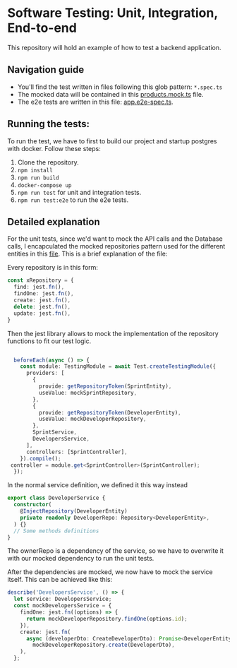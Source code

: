 # Software Testing: Unit, Integration, End-to-end
This repository will hold an example of how to test a backend application. 
## Navigation guide
- You'll find the test written in files following this glob pattern: `*.spec.ts`
- The mocked data will be contained in this [products.mock.ts](./src/products/mock/products.mock.ts) file.
- The e2e tests are written in this file: [app.e2e-spec.ts](./test/app.e2e-spec.ts).

## Running the tests:
To run the test, we have to first to build our project and startup postgres with docker.
Follow these steps:
1. Clone the repository.
2. `npm install`
3. `npm run build`
4. `docker-compose up`
5. `npm run test` for unit and integration tests.
6. `npm run test:e2e` to run the e2e tests.

## Detailed explanation
For the unit tests, since we'd want to mock the API calls and the Database calls, I encapculated the mocked repositories pattern used for the different entities in this [file](./src/products/test-artifacts/repositories/mocks.ts). This is a brief explanation of the file:

Every repository is in this form: 
```typescript
const xRepository = {
  find: jest.fn(),
  findOne: jest.fn(),
  create: jest.fn(),
  delete: jest.fn(),
  update: jest.fn(),
}
```
Then the jest library allows to mock the implementation of the repository functions to fit our test logic.

```typescript

  beforeEach(async () => {
    const module: TestingModule = await Test.createTestingModule({
      providers: [
        {
          provide: getRepositoryToken(SprintEntity),
          useValue: mockSprintRepository,
        },
        {
          provide: getRepositoryToken(DeveloperEntity),
          useValue: mockDeveloperRepository,
        },
        SprintService,
        DevelopersService,
      ],
      controllers: [SprintController],
    }).compile();
 controller = module.get<SprintController>(SprintController);
  });
```
In the normal service definition, we defined it this way instead
```typescript
export class DeveloperService {
  constructor(
    @InjectRepository(DeveloperEntity)
    private readonly DeveloperRepo: Repository<DeveloperEntity>,
  ) {}
  // Some methods definitions
}
```
The ownerRepo is a dependency of the service, so we have to overwrite it with our mocked dependency to run the unit tests.

After the dependencies are mocked, we now have to mock the service itself. This can be achieved like this: 
```typescript
describe('DevelopersService', () => {
  let service: DevelopersService;
  const mockDevelopersService = {
    findOne: jest.fn((options) => {
      return mockDeveloperRepository.findOne(options.id);
    }),
    create: jest.fn(
      async (developerDto: CreateDeveloperDto): Promise<DeveloperEntity> =>
        mockDeveloperRepository.create(DeveloperDto),
    ),
  };
```
